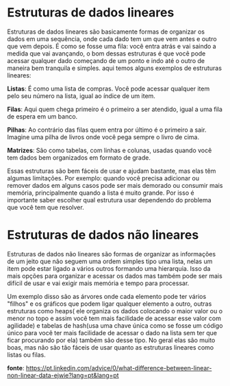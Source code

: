 # Estruturas de dados lineares

Estruturas de dados lineares são basicamente formas de organizar os dados em uma sequência, onde cada dado tem um que vem antes e outro que vem depois. É como se fosse uma fila: você entra atrás e vai saindo a medida que vai avançando, o bom dessas estruturas é que você pode acessar qualquer dado começando de um ponto e indo até o outro de maneira bem tranquila e simples.
aqui temos alguns exemplos de estruturas lineares:

**Listas**: É como uma lista de compras. Você pode acessar qualquer item pelo seu número na lista, igual ao índice de um item.

**Filas**: Aqui quem chega primeiro é o primeiro a ser atendido, igual a uma fila de espera em um banco.

**Pilhas**: Ao contrário das filas quem entra por último é o primeiro a sair. Imagine uma pilha de livros onde você pega sempre o livro de cima.

**Matrizes**: São como tabelas, com linhas e colunas, usadas quando você tem dados bem organizados em formato de grade.

Essas estruturas são bem fáceis de usar e ajudam bastante, mas elas têm algumas limitações. Por exemplo: quando você precisa adicionar ou remover dados em alguns casos pode ser mais demorado ou consumir mais memória, principalmente quando a lista é muito grande. Por isso é importante saber escolher qual estrutura usar dependendo do problema que você tem que resolver.

# Estruturas de dados não lineares

Estruturas de dados não lineares são formas de organizar as informações de um jeito que não seguem uma ordem simples tipo uma lista, nelas um item pode estar ligado a vários outros formando uma hierarquia. Isso da mais opções para organizar e acessar os dados mas também pode ser mais difícil de usar e vai exigir mais memória e tempo para processar.

Um exemplo disso são as árvores onde cada elemento pode ter vários "filhos" e os gráficos que podem ligar qualquer elemento a outro, outras estruturas como heaps( ele organiza os dados colocando o maior valor ou o menor no topo e assim você tem mais facilidade de acessar esse valor com agilidade) e tabelas de hash(usa uma chave única como se fosse um código único para você ter mais facilidade de acessar o dado na lista sem ter que ficar procurando por ela) também são desse tipo. No geral elas são muito boas, mas não são tão fáceis de usar quanto as estruturas lineares como listas ou filas.

**fonte**: https://pt.linkedin.com/advice/0/what-difference-between-linear-non-linear-data-ejwie?lang=pt&lang=pt
